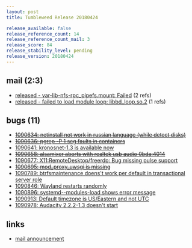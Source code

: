 ```yaml
---
layout: post
title: Tumbleweed Release 20180424

release_available: false
release_reference_count: 14
release_reference_count_mail: 3
release_score: 84
release_stability_level: pending
release_version: 20180424
---
```


## mail (2:3)

- [released - var-lib-nfs-rpc_pipefs.mount: Failed](https://lists.opensuse.org/opensuse-factory/2018-04/msg00792.html) (2 refs)
- [released - failed to load module loop: libbd_loop.so.2](https://lists.opensuse.org/opensuse-factory/2018-04/msg00793.html) (1 refs)

## bugs (11)

<!--more-->

- ~~[1090634: netinstall not work in russian language (while detect disks)](https://bugzilla.opensuse.org/show_bug.cgi?id=1090634)~~
- ~~[1090636: pgrep -P 1 seg.faults in containers](https://bugzilla.opensuse.org/show_bug.cgi?id=1090636)~~
- [1090641: kronosnet-1.3 is available now](https://bugzilla.opensuse.org/show_bug.cgi?id=1090641)
- ~~[1090658: alsamixer aborts with realtek usb audio 0bda:4014](https://bugzilla.opensuse.org/show_bug.cgi?id=1090658)~~
- [1090677: X11:RemoteDesktop/freerdp: Bug missing pulse support](https://bugzilla.opensuse.org/show_bug.cgi?id=1090677)
- ~~[1090695: mod_proxy_uwsgi is missing](https://bugzilla.opensuse.org/show_bug.cgi?id=1090695)~~
- [1090789: btrfsmaintenance doens't work per default in transactional server role](https://bugzilla.opensuse.org/show_bug.cgi?id=1090789)
- [1090846: Wayland restarts randomly](https://bugzilla.opensuse.org/show_bug.cgi?id=1090846)
- [1090896: systemd--modules-load shows error message](https://bugzilla.opensuse.org/show_bug.cgi?id=1090896)
- [1090913: Default timezone is US/Eastern and not UTC](https://bugzilla.opensuse.org/show_bug.cgi?id=1090913)
- [1090978: Audacity 2.2.2-1.3 doesn't start](https://bugzilla.opensuse.org/show_bug.cgi?id=1090978)



## links

- [mail announcement](https://lists.opensuse.org/opensuse-factory/2018-04/msg00791.html)
